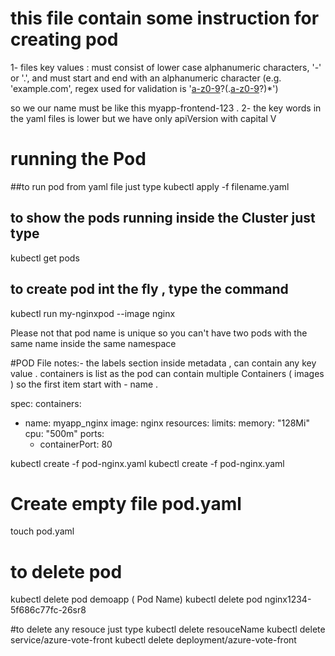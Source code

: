# this file contain some instruction for creating pod 
1- files key values :  must consist of lower case alphanumeric characters, '-' or '.', and must start and end with an alphanumeric character (e.g. 'example.com', regex used for validation is '[a-z0-9]([-a-z0-9]*[a-z0-9])?(\.[a-z0-9]([-a-z0-9]*[a-z0-9])?)*')

so we our name must be like this myapp-frontend-123 . 
2- the key words in the yaml files is lower but we have only apiVersion with capital V


# running the Pod 
##to run pod from yaml file just type
kubectl apply -f filename.yaml

## to show the pods running inside the Cluster just type
kubectl get pods

## to create pod int the fly  , type the command
kubectl run my-nginxpod --image nginx

Please not that pod name is unique so you can't have two pods with the same name inside the same namespace

#POD File notes:-
    the labels section inside metadata , can contain any key value .
    containers is list as the pod can contain multiple Containers ( images )
    so the first item start with - name .
    
spec:
  containers:
  - name: myapp_nginx
    image: nginx
    resources:
      limits:
        memory: "128Mi"
        cpu: "500m"
    ports:
      - containerPort: 80


kubectl create -f pod-nginx.yaml 
kubectl create -f pod-nginx.yaml 
# Create empty file pod.yaml 
touch pod.yaml

# to delete pod 
kubectl delete pod demoapp ( Pod Name)
kubectl delete pod nginx1234-5f686c77fc-26sr8


#to delete any resouce just type 
kubectl delete resouceName 
kubectl delete service/azure-vote-front 
kubectl delete deployment/azure-vote-front



